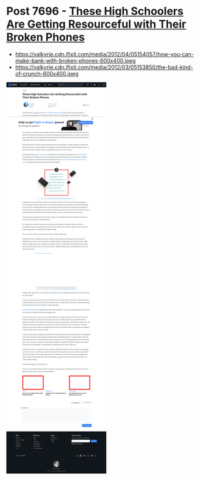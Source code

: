 # Post 7696 - [These High Schoolers Are Getting Resourceful with Their Broken Phones](https://www.ifixit.com/News/7696/restart-center)

- https://valkyrie.cdn.ifixit.com/media/2012/04/05154057/how-you-can-make-bank-with-broken-phones-600x400.jpeg
- https://valkyrie.cdn.ifixit.com/media/2012/03/05153850/the-bad-kind-of-crunch-600x400.jpeg

![screencap](screenshots/2e8c81bb-3573-4a46-99a4-df5fa88ea13a.png)

